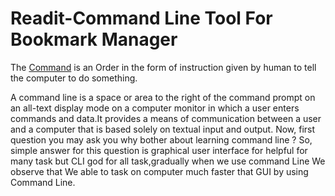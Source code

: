 # Readit-Command Line Tool For Bookmark Manager
 The [Command](introduction/command.md) is an Order in the form of instruction given by human to tell the computer to do something.

A command line is a space or area to the right of the command prompt on an all-text display mode on a computer monitor in which a user enters commands and data.It provides a means of communication between a user and a computer that is based solely on textual input and output. 
Now, first question you may ask you why bother about learning command line ? So, simple answer for this question is graphical user interface for helpful for many task but CLI god for all task,gradually when we use command Line We observe that We able to task on computer much faster that GUI by using Command Line.

